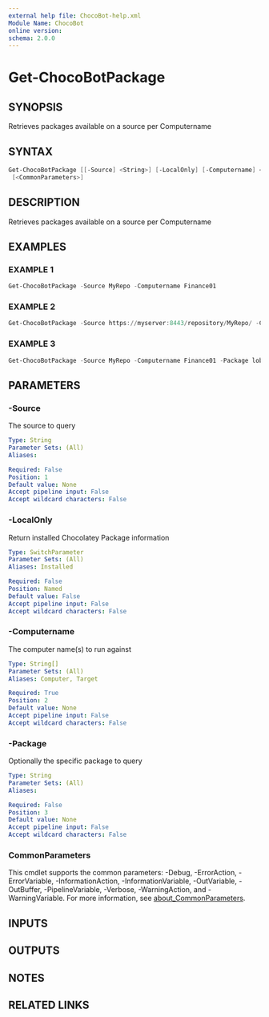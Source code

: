 ```yaml
---
external help file: ChocoBot-help.xml
Module Name: ChocoBot
online version:
schema: 2.0.0
---
```


# Get-ChocoBotPackage

## SYNOPSIS

Retrieves packages available on a source per Computername

## SYNTAX

```powershell
Get-ChocoBotPackage [[-Source] <String>] [-LocalOnly] [-Computername] <String[]> [[-Package] <String>]
 [<CommonParameters>]
```

## DESCRIPTION

Retrieves packages available on a source per Computername

## EXAMPLES

### EXAMPLE 1

```powershell
Get-ChocoBotPackage -Source MyRepo -Computername Finance01
```

### EXAMPLE 2

```powershell
Get-ChocoBotPackage -Source https://myserver:8443/repository/MyRepo/ -Computername Finance01
```

### EXAMPLE 3

```powershell
Get-ChocoBotPackage -Source MyRepo -Computername Finance01 -Package lob-app
```

## PARAMETERS

### -Source

The source to query

```yaml
Type: String
Parameter Sets: (All)
Aliases:

Required: False
Position: 1
Default value: None
Accept pipeline input: False
Accept wildcard characters: False
```

### -LocalOnly

Return installed Chocolatey Package information

```yaml
Type: SwitchParameter
Parameter Sets: (All)
Aliases: Installed

Required: False
Position: Named
Default value: False
Accept pipeline input: False
Accept wildcard characters: False
```

### -Computername

The computer name(s) to run against

```yaml
Type: String[]
Parameter Sets: (All)
Aliases: Computer, Target

Required: True
Position: 2
Default value: None
Accept pipeline input: False
Accept wildcard characters: False
```

### -Package

Optionally the specific package to query

```yaml
Type: String
Parameter Sets: (All)
Aliases:

Required: False
Position: 3
Default value: None
Accept pipeline input: False
Accept wildcard characters: False
```

### CommonParameters

This cmdlet supports the common parameters: -Debug, -ErrorAction, -ErrorVariable, -InformationAction, -InformationVariable, -OutVariable, -OutBuffer, -PipelineVariable, -Verbose, -WarningAction, and -WarningVariable. For more information, see [about_CommonParameters](http://go.microsoft.com/fwlink/?LinkID=113216).

## INPUTS

## OUTPUTS

## NOTES

## RELATED LINKS
